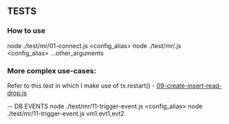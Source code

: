 ## TESTS 

### How to use
node ./test/mr/01-connect.js <config_alias>
node ./test/mr/<file>.js <config_alias> ...other_arguments

### More complex use-cases: 
Refer to this test in which I make use of tx.restart() - [09-create-insert-read-drop.js](09-create-insert-read-drop.js)

-- DB EVENTS
node ./test/mr/11-trigger-event.js <config_alias> <events>
node ./test/mr/11-trigger-event.js vm1 evt1,evt2
